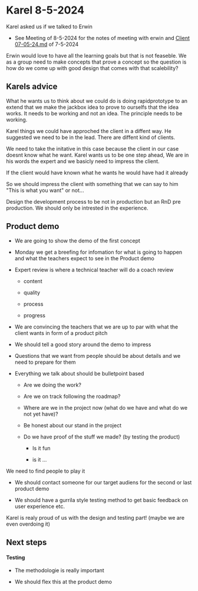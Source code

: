 # Karel 8-5-2024

Karel asked us if we talked to Erwin

- See Meeting of 8-5-2024 for the notes of meeting with erwin and [Client 07-05-24.md](https://github.com/Burning-Equations/Documentation/blob/main/Meetings/Client/Client%2007-05-24.md "Client 07-05-24.md") of 7-5-2024 

Erwin would love to have all the learning goals but that is not feaseble. We as a group need to make concepts that prove a concept so the question is how do we come up with good design that comes with that scalebility?

## Karels advice

What he wants us to think about we could do is doing rapidprototype to an extend that we make the jackbox idea to prove to ourselfs that the idea works. It needs to be working and not an idea. The principle needs to be working.

Karel things we could have approched the client in a diffent way. He suggested we need to be in the lead. There are diffent kind of clients. 

We need to take the initative in this case because the client in our case doesnt know what he want. Karel wants us to be one step ahead, We are in his words the expert and we basicly need to impress the client.

If the client would have known what he wants he would have had it already

So we should impress the client with something that we can say to him "This is what you want" or not...

Design the development process to be not in production but an RnD pre production. We should only be intrested in the experience.

## Product demo

- We are going to show the demo of the first concept

- Monday we get a breefing for infomation for what is going to happen and what the teachers expect to see in the Product demo

- Expert review is where a technical teacher will do a coach review
  
  - content 
  
  - quality
  
  - process
  
  - progress

- We are convincing the teachers that we are up to par with what the client wants in form of a product pitch

- We should tell a good story around the demo to impress

- Questions that we want from people should be about details and we need to prepare for them

- Everything we talk about should be bulletpoint based 
  
  - Are we doing the work?
  
  - Are we on track following the roadmap?
  
  - Where are we in the project now (what do we have and what do we not yet have)?
  
  - Be honest about our stand in the project
  
  - Do we have proof of the stuff we made? (by testing the product)
    
    - Is it fun
    
    - is it ...

We need to find people to play it

- We should contact someone for our target audiens for the second or last product demo

- We should have a gurrila style testing method to get basic feedback on user experience etc.

Karel is realy proud of us with the design and testing part! (maybe we are even overdoing it)

## Next steps

#### Testing

- The methodologie is really important

- We should flex this at the product demo

